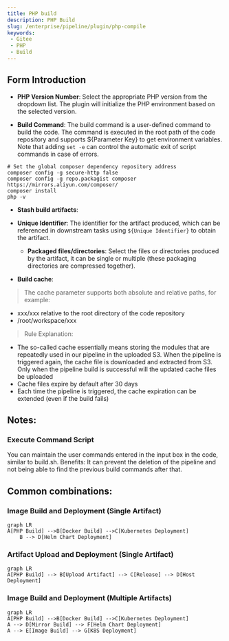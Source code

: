 ```yaml
---
title: PHP build
description: PHP Build
slug: /enterprise/pipeline/plugin/php-compile
keywords:
 - Gitee
 - PHP
 - Build
---
```


## Form Introduction

- **PHP Version Number**: Select the appropriate PHP version from the dropdown list. The plugin will initialize the PHP environment based on the selected version.

- **Build Command**: The build command is a user-defined command to build the code. The command is executed in the root path of the code repository and supports ${Parameter Key} to get environment variables. Note that adding `set -e` can control the automatic exit of script commands in case of errors.

```shell
# Set the global composer dependency repository address
composer config -g secure-http false
composer config -g repo.packagist composer https://mirrors.aliyun.com/composer/
composer install
php -v
```

- **Stash build artifacts**:
- **Unique Identifier**: The identifier for the artifact produced, which can be referenced in downstream tasks using `${Unique Identifier}` to obtain the artifact.
    - **Packaged files/directories**: Select the files or directories produced by the artifact, it can be single or multiple (these packaging directories are compressed together).

- **Build cache**:

> The cache parameter supports both absolute and relative paths, for example:

- xxx/xxx relative to the root directory of the code repository
- /root/workspace/xxx

> Rule Explanation:

- The so-called cache essentially means storing the modules that are repeatedly used in our pipeline in the uploaded S3. When the pipeline is triggered again, the cache file is downloaded and extracted from S3.
Only when the pipeline build is successful will the updated cache files be uploaded
- Cache files expire by default after 30 days
- Each time the pipeline is triggered, the cache expiration can be extended (even if the build fails)

## Notes:

### Execute Command Script

You can maintain the user commands entered in the input box in the code, similar to build.sh. Benefits: It can prevent the deletion of the pipeline and not being able to find the previous build commands after that.

## Common combinations:

### Image Build and Deployment (Single Artifact)

```mermaid
graph LR
A[PHP Build] -->B[Docker Build] -->C[Kubernetes Deployment]
    B --> D[Helm Chart Deployment]
```

### Artifact Upload and Deployment (Single Artifact)

```mermaid
graph LR
A[PHP Build] --> B[Upload Artifact] --> C[Release] --> D[Host Deployment]
```

### Image Build and Deployment (Multiple Artifacts)

```mermaid
graph LR
A[PHP Build] -->B[Docker Build] -->C[Kubernetes Deployment]
A --> D[Mirror Build] --> F[Helm Chart Deployment]
A --> E[Image Build] --> G[K8S Deployment]
```